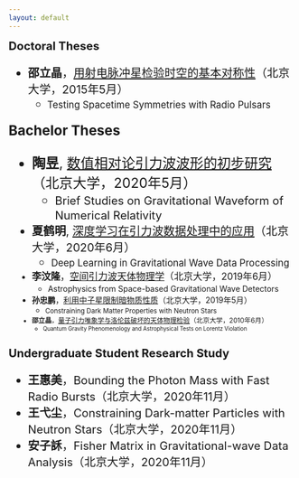 ```yaml
---
layout: default
---
```


<style>
table {
  font-family: arial, sans-serif;
  border-collapse: collapse;
  width: 100%;
}

td, th {
  border: 1px solid #dddddd;
  text-align: left;
  padding: 8px;
}

tr:nth-child(odd) {
  background-color: #dddddd;
}
</style>

<big><big> **Doctoral Theses**

- **邵立晶**，[用射电脉冲星检验时空的基本对称性](phd_thesis.pdf)（北京大学，2015年5月）
  - <small>Testing Spacetime Symmetries with Radio Pulsars

<big><big> **Bachelor Theses**

- **陶昱**, [数值相对论引力波波形的初步研究](TaoYu.pdf)（北京大学，2020年5月）
  - <small>Brief Studies on Gravitational Waveform of Numerical Relativity
- **夏鹤明**, [深度学习在引力波数据处理中的应用](XiaHeming.pdf)（北京大学，2020年6月）
  - <small>Deep Learning in Gravitational Wave Data Processing
- **李汶隆**，[空间引力波天体物理学](LiWenlong.pdf)（北京大学，2019年6月）
  - <small>Astrophysics from Space-based Gravitational Wave Detectors
- **孙忠鹏**，[利用中子星限制暗物质性质](SunZhongpeng.pdf)（北京大学，2019年5月）
  - <small>Constraining Dark Matter Properties with Neutron Stars 
- **邵立晶**，[量子引力唯象学与洛伦兹破坏的天体物理检验](bachelor_thesis.pdf)（北京大学，2010年6月）
  - <small>Quantum Gravity Phenomenology and Astrophysical Tests on Lorentz Violation

<big><big> **Undergraduate Student Research Study**

- **王惠美**，Bounding the Photon Mass with Fast Radio Bursts（北京大学，2020年11月）
- **王弋尘**，Constraining Dark-matter Particles with Neutron Stars（北京大学，2020年11月）
- **安子訸**，Fisher Matrix in Gravitational-wave Data Analysis（北京大学，2020年11月）
